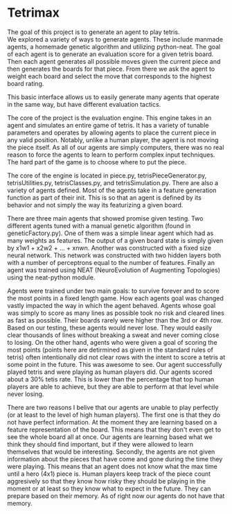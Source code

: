 # Tetrimax

The goal of this project is to generate an agent to play tetris.  
We explored a variety of ways to generate agents. These include manmade agents, a homemade genetic algorithm and utilizing python-neat. The goal of each agent is to generate an evaluation score for a given tetris board. Then each agent generates all possible moves given the current piece and then generates the boards for that piece. From there we ask the agent to weight each board and select the move that corresponds to the highest board rating.

This basic interface allows us to easily generate many agents that operate in the same way, but have different evaluation tactics.

The core of the project is the evaluation engine. This engine takes in an agent and simulates an entire game of tetris. It has a variety of tunable parameters and operates by allowing agents to place the current piece in any valid position. Notably, unlike a human player, the agent is not moving the piece itself. As all of our agents are simply computers, there was no real reason to force the agents to learn to perform complex input techniques. The hard part of the game is to choose where to put the piece.

The core of the engine is located in piece.py, tetrisPieceGenerator.py, tetrisUtilities.py, tetrisClasses.py, and tetrisSimulation.py. There are also a variety of agents defined. Most of the agents take in a feature generation function as part of their init. This is so that an agent is defined by its behavior and not simply the way its featurizing a given board.

There are three main agents that showed promise given testing. Two different agents tuned with a manual genetic algorithm (found in geneticFactory.py). One of them was a simple linear agent which had as many weights as features. The output of a given board state is simply given by x1w1 + x2w2 + ... + xnwn. Another was constructed with a fixed size neural network. This network was constructed with two hidden layers both with a number of perceptrons equal to the number of features. Finally an agent was trained using NEAT (NeuroEvolution of Augmenting Topologies) using the neat-python module.

Agents were trained under two main goals: to survive forever and to score the most points in a fixed length game. How each agents goal was changed vastly impacted the way in which the agent behaved. Agents whose goal was simply to score as many lines as possible took no risk and cleared lines as fast as possible. Their boards rarely were higher than the 3rd or 4th row. Based on our testing, these agents would never lose. They would easily clear thousands of lines without breaking a sweat and never coming close to losing. On the other hand, agents who were given a goal of scoring the most points (points here are detirmined as given in the standard rules of tetris) often intentionally did not clear rows with the intent to score a tetris at some point in the future. This was awesome to see. Our agent successfully played tetris and were playing as human players did. Our agents scored about a 30% tetis rate. This is lower than the percentage that top human players are able to achieve, but they are able to perform at that level while never losing.

There are two reasons I belive that our agents are unable to play perfectly (or at least to the level of high human players). The first one is that they do not have perfect information. At the moment they are learning based on a feature representation of the board. This means that they don't even get to see the whole board all at once. Our agents are learning based what we think they should find important, but if they were allowed to learn themselves that would be interesting. Secondly, the agents are not given information about the pieces that have come and gone during the time they were playing. This means that an agent does not know what the max time until a hero (4x1) piece is. Human players keep track of the piece count aggresively so that they know how risky they should be playing in the moment or at least so they know what to expect in the future. They can prepare based on their memory. As of right now our agents do not have that memory.
